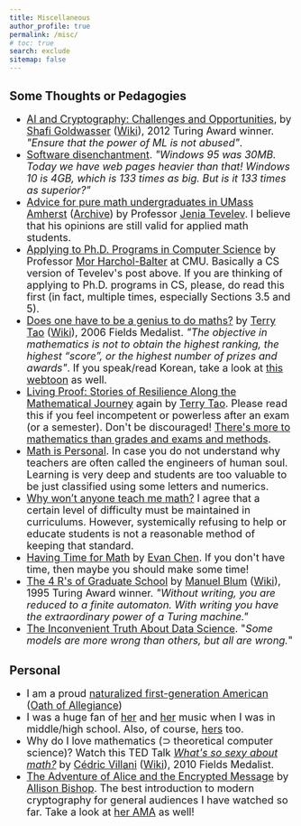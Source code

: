 ```yaml
---
title: Miscellaneous
author_profile: true
permalink: /misc/
# toc: true
search: exclude
sitemap: false
---
```


<!-- Google tag (gtag.js) -->
<script async src="https://www.googletagmanager.com/gtag/js?id=G-30GFV5VTPS"></script>
<script>
  window.dataLayer = window.dataLayer || [];
  function gtag(){dataLayer.push(arguments);}
  gtag('js', new Date());

  gtag('config', 'G-30GFV5VTPS');
</script>

## Some Thoughts or Pedagogies
<font size="4">
<ul>
	<li>
	<a href="https://youtu.be/RIfgWZwtlO4">AI and Cryptography: Challenges and Opportunities</a>, by <a href="http://people.csail.mit.edu/shafi/">Shafi Goldwasser</a> (<a href="https://en.wikipedia.org/wiki/Shafi_Goldwasser">Wiki</a>), 2012 Turing Award winner. <i>"Ensure that the power of ML is not abused"</i>.
	</li>

<li>
	<a href="https://tonsky.me/blog/disenchantment/?fbclid=IwAR3xwKo5ZA5yhTXVtJT7mnptk5gN5GAJwXXIf1GKhqUPsauaIy1d0rgY4uc">Software disenchantment</a>. <i>"Windows 95 was 30MB. Today we have web pages heavier than that! Windows 10 is 4GB, which is 133 times as big. But is it 133 times as superior?"</i>
	</li>
	
<li>
	<a href="http://people.math.umass.edu/~tevelev/grad_advice.html">Advice for pure math undergraduates in UMass Amherst</a> (<a href="https://web.archive.org/web/20210126014044/https://people.math.umass.edu/~tevelev/grad_advice.html">Archive</a>) by Professor <a href="http://people.math.umass.edu/~tevelev/index.html">Jenia Tevelev</a>. I believe that his opinions are still valid for applied math students.
	</li>

 <li>
	<a href="https://www.cs.cmu.edu/~harchol/gradschooltalk.pdf">Applying to Ph.D. Programs in Computer Science</a> by Professor <a href="https://www.cs.cmu.edu/~harchol/">Mor Harchol-Balter</a> at CMU. Basically a CS version of Tevelev's post above. If you are thinking of applying to Ph.D. programs in CS, please, do read this first (in fact, multiple times, especially Sections 3.5 and 5). 
	</li>
	
<li>
	<a href="https://terrytao.wordpress.com/career-advice/does-one-have-to-be-a-genius-to-do-maths/">Does one have to be a genius to do maths?</a> by <a href="https://www.math.ucla.edu/~tao/">Terry Tao</a> (<a href="https://en.wikipedia.org/wiki/Terence_Tao">Wiki</a>), 2006 Fields Medalist. <i>"The objective in mathematics is not to obtain the highest ranking, the highest “score”, or the highest number of prizes and awards"</i>. If you speak/read Korean, take a look at <a href="https://comic.naver.com/webtoon/detail.nhn?titleId=703853&no=5&weekday=sun">this webtoon</a> as well.
</li>
	
<li>
	<a href="https://terrytao.wordpress.com/2019/06/27/living-proof-stories-of-resilience-along-the-mathematical-journey/">Living Proof: Stories of Resilience Along the Mathematical Journey</a> again by <a href="https://www.math.ucla.edu/~tao/">Terry Tao</a>. Please read this if you feel incompetent or powerless after an exam (or a semester). Don't be discouraged! <a href="https://terrytao.wordpress.com/career-advice/theres-more-to-mathematics-than-grades-and-exams-and-methods/">There's more to mathematics than grades and exams and methods</a>.
	</li>
	
<li>
	<a href="https://www.theatlantic.com/education/archive/2021/09/bias-math-sexism-racism/620207/">Math is Personal</a>. In case you do not understand why teachers are often called the engineers of human soul. Learning is very deep and students are too valuable to be just classified using some letters and numerics. 
</li>
	
<li>
	<a href="https://www.dailyprincetonian.com/article/2022/02/stem-intro-courses-humanites-exploration">Why won’t anyone teach me math?</a> I agree that a certain level of difficulty must be maintained in curriculums. However, systemically refusing to help or educate students is not a reasonable method of keeping that standard. 
	</li>
	
<li>
	<a href="https://artofproblemsolving.com/community/c5h1147943p5421541">Having Time for Math</a> by <a href="https://web.evanchen.cc/">Evan Chen</a>. If you don't have time, then maybe you should make some time!
	</li>
	
<li>
	<a href="https://www.cs.cmu.edu/~mblum/research/pdf/grad.html">The 4 R's of Graduate School</a> by <a href="https://www.cs.cmu.edu/~mblum/">Manuel Blum</a> (<a href="https://en.wikipedia.org/wiki/Manuel_Blum">Wiki</a>), 1995 Turing Award winner. <i>"Without writing, you are reduced to a finite automaton. With writing you have the extraordinary power of a Turing machine."</i>
	</li>
	
  <li>
	<a href="https://www.edupristine.com/blog/11-facts-about-data-science">The Inconvenient Truth About Data Science</a>. "<i>Some models are more wrong than others, but all are wrong.</i>"
	</li>



</ul>

</font>


## Personal
<font size="4">
<ul>

<li>
	I am a proud <a href="https://en.wikipedia.org/wiki/Immigrant_generations#First_generation">naturalized first-generation American</a> (<a href="https://www.uscis.gov/us-citizenship/naturalization-test/naturalization-oath-allegiance-united-states-america">Oath of Allegiance</a>)
</li>

<li>
	I was a huge fan of <a href="https://en.wikipedia.org/wiki/Miryo">her</a> and <a href="https://en.wikipedia.org/wiki/CL_(rapper)">her</a> music when I was in middle/high school. Also, of course, <a href="https://en.wikipedia.org/wiki/IU_(singer)">hers</a> too. 
</li>


<li>
	Why do I love mathematics (⊃ theoretical computer science)? Watch this TED Talk <a href="https://youtu.be/Kc0Kthyo0hU"><i>What's so sexy about math?</i></a> by <a href="https://cedricvillani.org/">Cédric Villani</a> (<a href="https://en.wikipedia.org/wiki/C%C3%A9dric_Villani">Wiki</a>), 2010 Fields Medalist.
</li>

<li>
  <a href="https://youtu.be/0wv0gmmNl04">The Adventure of Alice and the Encrypted Message</a> by <a href="https://www.thecomputersciencecomedian.com/">Allison Bishop</a>. The best introduction to modern cryptography for general audiences I have watched so far. Take a look at <a href="https://www.reddit.com/r/IAmA/comments/7j2qfr/growing_up_i_dreamed_of_being_a_writer_and_hated/">her AMA</a> as well!
</li>

<!---
<li>
	I have been practicing this: <a href="https://youtu.be/4Xp4F1h0YZM">How to pronounce German Mathematician's Names</a> (cw: swearing and memes). I am still struggling but I have gotten way better though.
</li>
--->



</ul>
</font>
